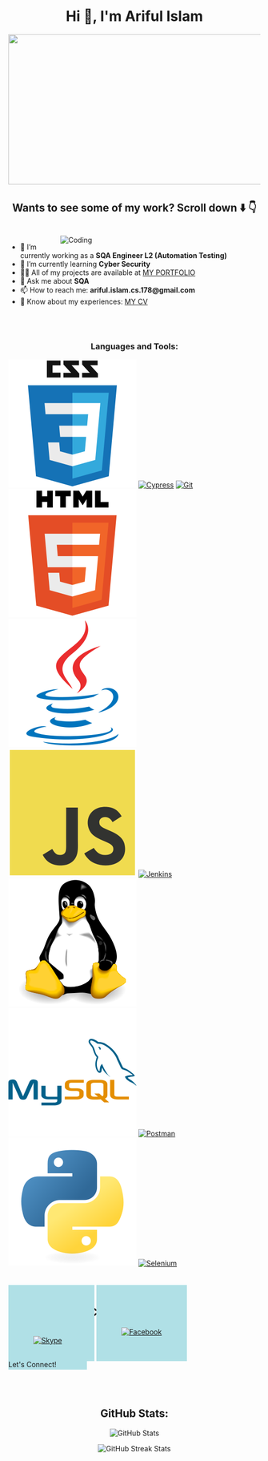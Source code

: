 <h1 style="text-align:center;">Hi 👋, I'm Ariful Islam</h1>
<img class="center" height="300" width="1200" src="https://i.postimg.cc/G3fwsv9X/hhjjhk.jpg"/>

<h2 style="text-align:center;">Wants to see some of my work? Scroll down ⬇️ 👇</h2>

<br/>
<img align="right" alt="Coding" width="400" src="https://cdn.dribbble.com/users/1162077/screenshots/3848914/programmer.gif"/>

<ul>
<li>🔭 I’m currently working as a <strong>SQA Engineer L2 (Automation Testing)</strong></li>
<li>🌱 I’m currently learning <strong>Cyber Security</strong></li>
<li>👨‍💻 All of my projects are available at <a href="https://portfolio178.netlify.app">MY PORTFOLIO</a></li>
<li>💬 Ask me about <strong>SQA</strong></li>
<li>📫 How to reach me: <strong>ariful.islam.cs.178@gmail.com</strong></li>
<li>📄 Know about my experiences: <a href="https://drive.google.com/file/d/1E0w1OAaCIRe777Mq1DDI9YpnHzclDSRV/view">MY CV</a></li>
</ul>
<br/><br/>
<h3 style="text-align:center;">Languages and Tools:</h3>
<div class="skills-container">
<a href="https://www.w3schools.com/css/" target="_blank"><img src="https://raw.githubusercontent.com/devicons/devicon/master/icons/css3/css3-original-wordmark.svg" alt="CSS3" /></a>
<a href="https://www.cypress.io" target="_blank"><img src="https://raw.githubusercontent.com/simple-icons/simple-icons/6e46ec1fc23b60c8fd0d2f2ff46db82e16dbd75f/icons/cypress.svg" alt="Cypress" /></a>
<a href="https://git-scm.com/" target="_blank"><img src="https://www.vectorlogo.zone/logos/git-scm/git-scm-icon.svg" alt="Git" /></a>
<a href="https://www.w3.org/html/" target="_blank"><img src="https://raw.githubusercontent.com/devicons/devicon/master/icons/html5/html5-original-wordmark.svg" alt="HTML5" /></a>
<a href="https://www.java.com" target="_blank"><img src="https://raw.githubusercontent.com/devicons/devicon/master/icons/java/java-original.svg" alt="Java" /></a>
<a href="https://developer.mozilla.org/en-US/docs/Web/JavaScript" target="_blank"><img src="https://raw.githubusercontent.com/devicons/devicon/master/icons/javascript/javascript-original.svg" alt="JavaScript" /></a>
<a href="https://www.jenkins.io" target="_blank"><img src="https://www.vectorlogo.zone/logos/jenkins/jenkins-icon.svg" alt="Jenkins" /></a>
<a href="https://www.linux.org/" target="_blank"><img src="https://raw.githubusercontent.com/devicons/devicon/master/icons/linux/linux-original.svg" alt="Linux" /></a>
<a href="https://www.mysql.com/" target="_blank"><img src="https://raw.githubusercontent.com/devicons/devicon/master/icons/mysql/mysql-original-wordmark.svg" alt="MySQL" /></a>
<a href="https://postman.com" target="_blank"><img src="https://www.vectorlogo.zone/logos/getpostman/getpostman-icon.svg" alt="Postman" /></a>
<a href="https://www.python.org" target="_blank"><img src="https://raw.githubusercontent.com/devicons/devicon/master/icons/python/python-original.svg" alt="Python" /></a>
<a href="https://www.selenium.dev" target="_blank"><img src="https://raw.githubusercontent.com/detain/svg-logos/780f25886640cef088af994181646db2f6b1a3f8/svg/selenium-logo.svg" alt="Selenium" /></a>
</div>

<br/><br/>

<h2 style="text-align:center;">Connect with me:</h2>
<div class="social-icons">
<a  style="background-color: powderblue; width: 200px; height: 100px; padding: 85px 50px 50px 50px; text-align: center;" href="https://www.linkedin.com/in/arif-715/" target="_blank"><img src="https://raw.githubusercontent.com/rahuldkjain/github-profile-readme-generator/master/src/images/icons/Social/linked-in-alt.svg" alt="LinkedIn"/></a>
<a  style="background-color: powderblue; width: 200px; height: 100px; padding: 85px 50px 50px 50px; text-align: center;" href="https://www.facebook.com/profile.php?id=100059586523376" target="_blank"><img src="https://raw.githubusercontent.com/rahuldkjain/github-profile-readme-generator/master/src/images/icons/Social/facebook.svg" alt="Facebook"/></a>
<a  style="background-color: powderblue; width: 200px; height: 100px; padding: 85px 50px 50px 50px; text-align: center;" href="https://join.skype.com/invite/yzFGo0e5u4G0" target="_blank"><img src="https://raw.githubusercontent.com/rahuldkjain/github-profile-readme-generator/master/src/images/icons/Social/skype.svg" alt="Skype"/></a>
</div>

<br/>

<div class="highlight-box">
<p>Let's Connect!</p>
</div>

<br/><br/>

<h2 style="text-align:center;">GitHub Stats:</h2>
<p align="center">
<img src="https://github-readme-stats.vercel.app/api?username=Ariful-178&show_icons=true" alt="GitHub Stats" />
</p>

<p align="center">
<img src="https://github-readme-streak-stats.herokuapp.com?user=Ariful-178&theme=prussian" alt="GitHub Streak Stats" />
</p>
